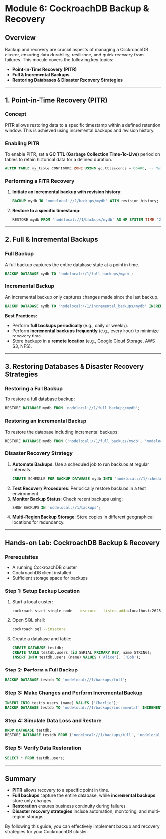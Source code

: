 # Module 6: CockroachDB Backup & Recovery

## Overview
Backup and recovery are crucial aspects of managing a CockroachDB cluster, ensuring data durability, resilience, and quick recovery from failures. This module covers the following key topics:

- **Point-in-Time Recovery (PITR)**
- **Full & Incremental Backups**
- **Restoring Databases & Disaster Recovery Strategies**

---

## 1. Point-in-Time Recovery (PITR)
### Concept
PITR allows restoring data to a specific timestamp within a defined retention window. This is achieved using incremental backups and revision history.

### Enabling PITR
To enable PITR, set a **GC TTL (Garbage Collection Time-To-Live)** period on tables to retain historical data for a defined duration.

```sql
ALTER TABLE my_table CONFIGURE ZONE USING gc.ttlseconds = 86400; -- Retain data for 1 day
```

### Performing a PITR Recovery
1. **Initiate an incremental backup with revision history**:
   ```sql
   BACKUP mydb TO 'nodelocal://1/backups/mydb' WITH revision_history;
   ```
2. **Restore to a specific timestamp**:
   ```sql
   RESTORE mydb FROM 'nodelocal://1/backups/mydb' AS OF SYSTEM TIME '2025-03-30 10:00:00';
   ```

---

## 2. Full & Incremental Backups
### Full Backup
A full backup captures the entire database state at a point in time.

```sql
BACKUP DATABASE mydb TO 'nodelocal://1/full_backups/mydb';
```

### Incremental Backup
An incremental backup only captures changes made since the last backup.

```sql
BACKUP DATABASE mydb TO 'nodelocal://1/incremental_backups/mydb' INCREMENTAL FROM 'nodelocal://1/full_backups/mydb';
```

**Best Practices:**
- Perform **full backups periodically** (e.g., daily or weekly).
- Perform **incremental backups frequently** (e.g., every hour) to minimize recovery time.
- Store backups in a **remote location** (e.g., Google Cloud Storage, AWS S3, NFS).

---

## 3. Restoring Databases & Disaster Recovery Strategies
### Restoring a Full Backup
To restore a full database backup:

```sql
RESTORE DATABASE mydb FROM 'nodelocal://1/full_backups/mydb';
```

### Restoring an Incremental Backup
To restore the database including incremental backups:

```sql
RESTORE DATABASE mydb FROM ('nodelocal://1/full_backups/mydb', 'nodelocal://1/incremental_backups/mydb');
```

### Disaster Recovery Strategy
1. **Automate Backups**: Use a scheduled job to run backups at regular intervals.
   ```sql
   CREATE SCHEDULE FOR BACKUP DATABASE mydb INTO 'nodelocal://1/scheduled_backups/mydb' RECURRING '1h';
   ```
2. **Test Recovery Procedures**: Periodically restore backups in a test environment.
3. **Monitor Backup Status**: Check recent backups using:
   ```sql
   SHOW BACKUPS IN 'nodelocal://1/backups';
   ```
4. **Multi-Region Backup Storage**: Store copies in different geographical locations for redundancy.

---

## Hands-on Lab: CockroachDB Backup & Recovery
### Prerequisites
- A running CockroachDB cluster
- CockroachDB client installed
- Sufficient storage space for backups

### Step 1: Setup Backup Location
1. Start a local cluster:
   ```sh
   cockroach start-single-node --insecure --listen-addr=localhost:26257 --store=node1
   ```
2. Open SQL shell:
   ```sh
   cockroach sql --insecure
   ```
3. Create a database and table:
   ```sql
   CREATE DATABASE testdb;
   CREATE TABLE testdb.users (id SERIAL PRIMARY KEY, name STRING);
   INSERT INTO testdb.users (name) VALUES ('Alice'), ('Bob');
   ```

### Step 2: Perform a Full Backup
```sql
BACKUP DATABASE testdb TO 'nodelocal://1/backups/full';
```

### Step 3: Make Changes and Perform Incremental Backup
```sql
INSERT INTO testdb.users (name) VALUES ('Charlie');
BACKUP DATABASE testdb TO 'nodelocal://1/backups/incremental' INCREMENTAL FROM 'nodelocal://1/backups/full';
```

### Step 4: Simulate Data Loss and Restore
```sql
DROP DATABASE testdb;
RESTORE DATABASE testdb FROM ('nodelocal://1/backups/full', 'nodelocal://1/backups/incremental');
```

### Step 5: Verify Data Restoration
```sql
SELECT * FROM testdb.users;
```

---

## Summary
- **PITR** allows recovery to a specific point in time.
- **Full backups** capture the entire database, while **incremental backups** store only changes.
- **Restoration** ensures business continuity during failures.
- **Disaster recovery strategies** include automation, monitoring, and multi-region storage.

By following this guide, you can effectively implement backup and recovery strategies for your CockroachDB cluster.

